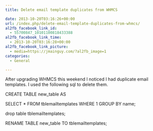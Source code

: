 ```yaml
---
title: Delete email template duplicates from WHMCS

date: 2013-10-20T03:16:26+00:00
url: /index.php/delete-email-template-duplicates-from-whmcs/
al2fb_facebook_link_id:
  - 55700847_10101100818433388
al2fb_facebook_link_time:
  - 2013-10-20T03:16:28+00:00
al2fb_facebook_link_picture:
  - media=https://jmainguy.com/?al2fb_image=1
categories:
  - General

---
```

After upgrading WHMCS this weekend I noticed I had duplicate email templates. I used the following sql to delete them.

CREATE TABLE new_table AS
  
SELECT * FROM tblemailtemplates WHERE 1 GROUP BY name;

drop table tblemailtemplates;

RENAME TABLE new_table TO tblemailtemplates;